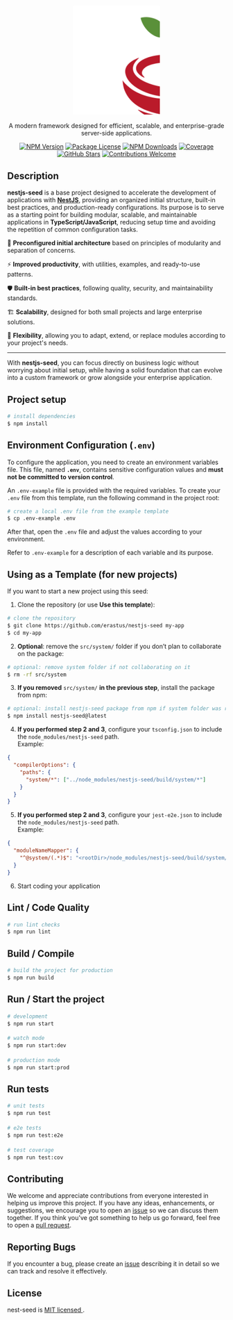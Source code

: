 <p align="center">
  <a href="https://github.com/erastus/nestjs-seed" target="blank"><img src="https://raw.githubusercontent.com/erastus/nestjs-seed/4e23d406058d4b79bdd48f466146a2cf75ef8226/public/logo.svg" width="200" alt="Nest Logo" /></a>
</p>

<p align="center">A modern framework designed for efficient, scalable, and enterprise-grade server-side applications.</p>

<p align="center">
  <a href="https://www.npmjs.com/~marr0kin" target="_blank"><img src="https://img.shields.io/npm/v/nestjs-seed" alt="NPM Version" /></a>
  <a href="https://www.npmjs.com/~marr0kin" target="_blank"><img src="https://img.shields.io/npm/l/nestjs-seed" alt="Package License" /></a>
  <a href="https://www.npmjs.com/~marr0kin" target="_blank"><img src="https://img.shields.io/npm/dm/nestjs-seed" alt="NPM Downloads" /></a>
  <a href="https://github.com/erastus/nestjs-seed" target="_blank"><img src="https://s3.amazonaws.com/assets.coveralls.io/badges/coveralls_100.svg" alt="Coverage" /></a>
  <a href="https://github.com/erastus/nestjs-seed" target="_blank"><img src="https://img.shields.io/github/stars/erastus/nestjs-seed" alt="GitHub Stars" /></a>
  <a href="https://github.com/erastus/nestjs-seed" target="_blank"><img src="https://img.shields.io/badge/contributions-welcome-brightgreen.svg?style=flat" alt="Contributions Welcome" /></a>
</p>

## Description

**nestjs-seed** is a base project designed to accelerate the development of applications with <a href="https://nestjs.com" target="_blank">**NestJS**</a>, providing an organized initial structure, built-in best practices, and production-ready configurations. Its purpose is to serve as a starting point for building modular, scalable, and maintainable applications in **TypeScript/JavaScript**, reducing setup time and avoiding the repetition of common configuration tasks.


🌱 **Preconfigured initial architecture** based on principles of modularity and separation of concerns.  

⚡ **Improved productivity**, with utilities, examples, and ready-to-use patterns.  

🛡️ **Built-in best practices**, following quality, security, and maintainability standards.  

🏗️ **Scalability**, designed for both small projects and large enterprise solutions.  

🔄 **Flexibility**, allowing you to adapt, extend, or replace modules according to your project's needs.  

---

With **nestjs-seed**, you can focus directly on business logic without worrying about initial setup, while having a solid foundation that can evolve into a custom framework or grow alongside your enterprise application.

## Project setup

```bash
# install dependencies
$ npm install
```

## Environment Configuration (`.env`)

To configure the application, you need to create an environment variables file. This file, named **`.env`**, contains sensitive configuration values and **must not be committed to version control**.

An `.env-example` file is provided with the required variables. To create your `.env` file from this template, run the following command in the project root:

```bash
# create a local .env file from the example template
$ cp .env-example .env
```

After that, open the `.env` file and adjust the values according to your environment.

Refer to `.env-example` for a description of each variable and its purpose.

## Using as a Template (for new projects)

If you want to start a new project using this seed:

1. Clone the repository (or use **Use this template**):
```bash
# clone the repository
$ git clone https://github.com/erastus/nestjs-seed my-app
$ cd my-app
```

2. **Optional**: remove the `src/system/` folder if you don’t plan to collaborate on the package:
```bash
# optional: remove system folder if not collaborating on it
$ rm -rf src/system
```

3. **If you removed** `src/system/` **in the previous step**, install the package from npm:
```bash
# optional: install nestjs-seed package from npm if system folder was removed
$ npm install nestjs-seed@latest
```

4. **If you performed step 2 and 3**, configure your `tsconfig.json` to include the `node_modules/nestjs-seed` path.  
  Example:
  ```json
  {
    "compilerOptions": {
      "paths": {
        "system/*": ["../node_modules/nestjs-seed/build/system/*"]
      }
    }
  }
  ```

5. **If you performed step 2 and 3**, configure your `jest-e2e.json` to include the `node_modules/nestjs-seed` path.  
  Example:
  ```json
  {
    "moduleNameMapper": {
      "^@system/(.*)$": "<rootDir>/node_modules/nestjs-seed/build/system/$1"
    }
  }
  ```

6. Start coding your application

## Lint / Code Quality

```bash
# run lint checks
$ npm run lint
```

## Build / Compile

```bash
# build the project for production
$ npm run build
```

## Run / Start the project

```bash
# development
$ npm run start

# watch mode
$ npm run start:dev

# production mode
$ npm run start:prod
```

## Run tests

```bash
# unit tests
$ npm run test

# e2e tests
$ npm run test:e2e

# test coverage
$ npm run test:cov
```

## Contributing

We welcome and appreciate contributions from everyone interested in helping us improve this project. If you have any ideas, enhancements, or suggestions, we encourage you to open an [issue]() so we can discuss them together. If you think you've got something to help us go forward, feel free to open a [pull request]().

## Reporting Bugs

If you encounter a bug, please create an [issue]() describing it in detail so we can track and resolve it effectively.

## License

nest-seed is [MIT licensed ](LICENSE).
